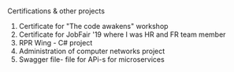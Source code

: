 # 
Certifications & other projects

1. Certificate for "The code awakens" workshop
2. Certificate for JobFair '19 where I was HR and FR team member
3. RPR Wing - C# project
4. Administration of computer networks project
5. Swagger file- file for APi-s for microservices
